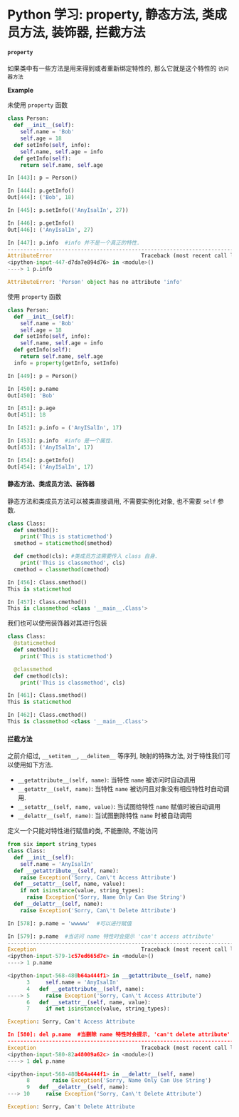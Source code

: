 # Python 学习: property, 静态方法, 类成员方法, 装饰器, 拦截方法


#### `property`

如果类中有一些方法是用来得到或者重新绑定特性的, 那么它就是这个特性的 `访问器方法`

**Example**

未使用 `property` 函数

```python
class Person:
  def __init__(self):
    self.name = 'Bob'
    self.age = 18
  def setInfo(self, info):
    self.name, self.age = info
  def getInfo(self):
    return self.name, self.age   

In [443]: p = Person()

In [444]: p.getInfo()
Out[444]: ('Bob', 18)

In [445]: p.setInfo(('AnyIsalIn', 27))

In [446]: p.getInfo()
Out[446]: ('AnyIsalIn', 27)

In [447]: p.info  #info 并不是一个真正的特性.
---------------------------------------------------------------------------
AttributeError                            Traceback (most recent call last)
<ipython-input-447-d7da7e894d76> in <module>()
----> 1 p.info

AttributeError: 'Person' object has no attribute 'info'
```

使用 `property` 函数

```python
class Person:
  def __init__(self):
    self.name = 'Bob'
    self.age = 18
  def setInfo(self, info):
    self.name, self.age = info
  def getInfo(self):
    return self.name, self.age
  info = property(getInfo, setInfo)

In [449]: p = Person()

In [450]: p.name
Out[450]: 'Bob'

In [451]: p.age
Out[451]: 18

In [452]: p.info = ('AnyISalIn', 17)

In [453]: p.info  #info 是一个属性.
Out[453]: ('AnyISalIn', 17)

In [454]: p.getInfo()
Out[454]: ('AnyISalIn', 17)
```

#### 静态方法、类成员方法、装饰器

静态方法和类成员方法可以被类直接调用, 不需要实例化对象, 也不需要 `self` 参数.

```python
class Class:
  def smethod():
    print('This is staticmethod')
  smethod = staticmethod(smethod)

  def cmethod(cls): #类成员方法需要传入 class 自身.
    print('This is classmethod', cls)
  cmethod = classmethod(cmethod)

In [456]: Class.smethod()
This is staticmethod

In [457]: Class.cmethod()
This is classmethod <class '__main__.Class'>
```

我们也可以使用装饰器对其进行包装

```python
class Class:
  @staticmethod
  def smethod():
    print('This is staticmethod')

  @classmethod
  def cmethod(cls):
    print('This is classmethod', cls)

In [461]: Class.smethod()
This is staticmethod

In [462]: Class.cmethod()
This is classmethod <class '__main__.Class'>
```

#### 拦截方法

之前介绍过, `__setitem__`, `__delitem__` 等序列, 映射的特殊方法, 对于特性我们可以使用如下方法.

* `__getattribute__(self, name)`: 当特性 `name` 被访问时自动调用
* `__getattr__(self, name)`: 当特性 `name` 被访问且对象没有相应特性时自动调用.
* `__setattr__(self, name, value)`: 当试图给特性 `name` 赋值时被自动调用
* `__delattr__(self, name)`: 当试图删除特性 `name` 时被自动调用


定义一个只能对特性进行赋值的类, 不能删除, 不能访问

```python
from six import string_types
class Class:
  def __init__(self):
    self.name = 'AnyIsalIn'
  def __getattribute__(self, name):
    raise Exception('Sorry, Can\'t Access Attribute')
  def __setattr__(self, name, value):
    if not isinstance(value, string_types):
      raise Exception('Sorry, Name Only Can Use String')
  def __delattr__(self, name):
    raise Exception('Sorry, Can\'t Delete Attribute')

In [578]: p.name = 'wwwww'  #可以进行赋值

In [579]: p.name  #当访问 name 特性时会提示 'can't access attribute'
---------------------------------------------------------------------------
Exception                                 Traceback (most recent call last)
<ipython-input-579-1c57ed665d7c> in <module>()
----> 1 p.name

<ipython-input-568-480b64a444f1> in __getattribute__(self, name)
      3     self.name = 'AnyIsalIn'
      4   def __getattribute__(self, name):
----> 5     raise Exception('Sorry, Can\'t Access Attribute')
      6   def __setattr__(self, name, value):
      7     if not isinstance(value, string_types):

Exception: Sorry, Can't Access Attribute

In [580]: del p.name  #当删除 name 特性时会提示, 'can't delete attribute'
---------------------------------------------------------------------------
Exception                                 Traceback (most recent call last)
<ipython-input-580-82a48009a62c> in <module>()
----> 1 del p.name

<ipython-input-568-480b64a444f1> in __delattr__(self, name)
      8       raise Exception('Sorry, Name Only Can Use String')
      9   def __delattr__(self, name):
---> 10     raise Exception('Sorry, Can\'t Delete Attribute')

Exception: Sorry, Can't Delete Attribute
```

